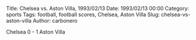 Title: Chelsea vs. Aston Villa, 1993/02/13
Date: 1993/02/13 00:00
Category: sports
Tags: football, football scores, Chelsea, Aston Villa
Slug: chelsea-vs-aston-villa
Author: carbonero


Chelsea 0 - 1 Aston Villa
